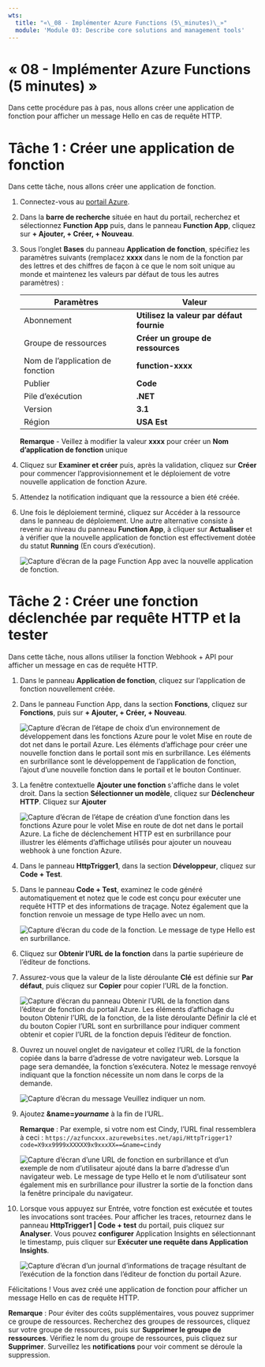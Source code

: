```yaml
---
wts:
  title: "«\_08 - Implémenter Azure Functions (5\_minutes)\_»"
  module: 'Module 03: Describe core solutions and management tools'
---
```

# <a name="08---implement-azure-functions-5-min"></a>« 08 - Implémenter Azure Functions (5 minutes) »

Dans cette procédure pas à pas, nous allons créer une application de fonction pour afficher un message Hello en cas de requête HTTP. 

# <a name="task-1-create-a-function-app"></a>Tâche 1 : Créer une application de fonction 

Dans cette tâche, nous allons créer une application de fonction.

1. Connectez-vous au [portail Azure](https://portal.azure.com).

2. Dans la **barre de recherche** située en haut du portail, recherchez et sélectionnez **Function App** puis, dans le panneau **Function App**, cliquez sur **+ Ajouter, + Créer, + Nouveau**.

3. Sous l’onglet **Bases** du panneau **Application de fonction**, spécifiez les paramètres suivants (remplacez **xxxx** dans le nom de la fonction par des lettres et des chiffres de façon à ce que le nom soit unique au monde et maintenez les valeurs par défaut de tous les autres paramètres) : 

    | Paramètres | Valeur |
    | -- | --|
    | Abonnement | **Utilisez la valeur par défaut fournie** |
    | Groupe de ressources | **Créer un groupe de ressources** |
    | Nom de l’application de fonction | **function-xxxx** |
    | Publier | **Code** |
    | Pile d’exécution | **.NET** |
    | Version | **3.1** |
    | Région | **USA Est** |

    **Remarque** - Veillez à modifier la valeur **xxxx** pour créer un **Nom d’application de fonction** unique

4. Cliquez sur **Examiner et créer** puis, après la validation, cliquez sur **Créer** pour commencer l’approvisionnement et le déploiement de votre nouvelle application de fonction Azure.

5. Attendez la notification indiquant que la ressource a bien été créée.

6. Une fois le déploiement terminé, cliquez sur Accéder à la ressource dans le panneau de déploiement. Une autre alternative consiste à revenir au niveau du panneau **Function App**, à cliquer sur **Actualiser** et à vérifier que la nouvelle application de fonction est effectivement dotée du statut **Running** (En cours d’exécution). 

    ![Capture d’écran de la page Function App avec la nouvelle application de fonction.](../images/0701.png)

# <a name="task-2-create-a-http-triggered-function-and-test"></a>Tâche 2 : Créer une fonction déclenchée par requête HTTP et la tester

Dans cette tâche, nous allons utiliser la fonction Webhook + API pour afficher un message en cas de requête HTTP. 

1. Dans le panneau **Application de fonction**, cliquez sur l’application de fonction nouvellement créée. 

2. Dans le panneau Function App, dans la section **Fonctions**, cliquez sur **Fonctions**, puis sur **+ Ajouter, + Créer, + Nouveau**.

    ![Capture d’écran de l’étape de choix d’un environnement de développement dans les fonctions Azure pour le volet Mise en route de dot net dans le portail Azure. Les éléments d’affichage pour créer une nouvelle fonction dans le portail sont mis en surbrillance. Les éléments en surbrillance sont le développement de l’application de fonction, l’ajout d’une nouvelle fonction dans le portail et le bouton Continuer.](../images/0702.png)

3. La fenêtre contextuelle **Ajouter une fonction** s'affiche dans le volet droit. Dans la section **Sélectionner un modèle**, cliquez sur **Déclencheur HTTP**. Cliquez sur **Ajouter** 

    ![Capture d’écran de l’étape de création d’une fonction dans les fonctions Azure pour le volet Mise en route de dot net dans le portail Azure. La fiche de déclenchement HTTP est en surbrillance pour illustrer les éléments d’affichage utilisés pour ajouter un nouveau webhook à une fonction Azure.](../images/0702a.png)

4. Dans le panneau **HttpTrigger1**, dans la section **Développeur**, cliquez sur **Code + Test**. 

5. Dans le panneau **Code + Test**, examinez le code généré automatiquement et notez que le code est conçu pour exécuter une requête HTTP et des informations de traçage. Notez également que la fonction renvoie un message de type Hello avec un nom. 

    ![Capture d’écran du code de la fonction. Le message de type Hello est en surbrillance.](../images/0704.png)

6. Cliquez sur **Obtenir l’URL de la fonction** dans la partie supérieure de l’éditeur de fonctions. 

7. Assurez-vous que la valeur de la liste déroulante **Clé** est définie sur **Par défaut**, puis cliquez sur **Copier** pour copier l’URL de la fonction. 

    ![Capture d’écran du panneau Obtenir l’URL de la fonction dans l’éditeur de fonction du portail Azure. Les éléments d’affichage du bouton Obtenir l’URL de la fonction, de la liste déroulante Définir la clé et du bouton Copier l’URL sont en surbrillance pour indiquer comment obtenir et copier l’URL de la fonction depuis l’éditeur de fonction.](../images/0705.png)

8. Ouvrez un nouvel onglet de navigateur et collez l’URL de la fonction copiée dans la barre d’adresse de votre navigateur web. Lorsque la page sera demandée, la fonction s’exécutera. Notez le message renvoyé indiquant que la fonction nécessite un nom dans le corps de la demande.

    ![Capture d’écran du message Veuillez indiquer un nom.](../images/0706.png)

9. Ajoutez **&name=*yourname*** à la fin de l’URL.

    **Remarque** : Par exemple, si votre nom est Cindy, l’URL final ressemblera à ceci : `https://azfuncxxx.azurewebsites.net/api/HttpTrigger1?code=X9xx9999xXXXXX9x9xxxXX==&name=cindy`

    ![Capture d’écran d’une URL de fonction en surbrillance et d’un exemple de nom d’utilisateur ajouté dans la barre d’adresse d’un navigateur web. Le message de type Hello et le nom d’utilisateur sont également mis en surbrillance pour illustrer la sortie de la fonction dans la fenêtre principale du navigateur.](../images/0707.png)

10. Lorsque vous appuyez sur Entrée, votre fonction est exécutée et toutes les invocations sont tracées. Pour afficher les traces, retournez dans le panneau **HttpTrigger1 \| Code + test** du portail, puis cliquez sur **Analyser**. Vous pouvez **configurer** Application Insights en sélectionnant le timestamp, puis cliquer sur **Exécuter une requête dans Application Insights**.

    ![Capture d’écran d’un journal d’informations de traçage résultant de l’exécution de la fonction dans l’éditeur de fonction du portail Azure.](../images/0709.png) 

Félicitations ! Vous avez créé une application de fonction pour afficher un message Hello en cas de requête HTTP.  

**Remarque** : Pour éviter des coûts supplémentaires, vous pouvez supprimer ce groupe de ressources. Recherchez des groupes de ressources, cliquez sur votre groupe de ressources, puis sur **Supprimer le groupe de ressources**. Vérifiez le nom du groupe de ressources, puis cliquez sur **Supprimer**. Surveillez les **notifications** pour voir comment se déroule la suppression.
